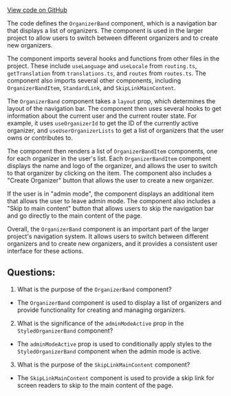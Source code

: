 [View code on GitHub](https://github.com/technologiestiftung/kulturdaten-frontend/blob/master/components/navigation/OrganizerBand/index.tsx)

The code defines the `OrganizerBand` component, which is a navigation bar that displays a list of organizers. The component is used in the larger project to allow users to switch between different organizers and to create new organizers. 

The component imports several hooks and functions from other files in the project. These include `useLanguage` and `useLocale` from `routing.ts`, `getTranslation` from `translations.ts`, and `routes` from `routes.ts`. The component also imports several other components, including `OrganizerBandItem`, `StandardLink`, and `SkipLinkMainContent`.

The `OrganizerBand` component takes a `layout` prop, which determines the layout of the navigation bar. The component then uses several hooks to get information about the current user and the current router state. For example, it uses `useOrganizerId` to get the ID of the currently active organizer, and `useUserOrganizerLists` to get a list of organizers that the user owns or contributes to.

The component then renders a list of `OrganizerBandItem` components, one for each organizer in the user's list. Each `OrganizerBandItem` component displays the name and logo of the organizer, and allows the user to switch to that organizer by clicking on the item. The component also includes a "Create Organizer" button that allows the user to create a new organizer.

If the user is in "admin mode", the component displays an additional item that allows the user to leave admin mode. The component also includes a "Skip to main content" button that allows users to skip the navigation bar and go directly to the main content of the page.

Overall, the `OrganizerBand` component is an important part of the larger project's navigation system. It allows users to switch between different organizers and to create new organizers, and it provides a consistent user interface for these actions.
## Questions: 
 1. What is the purpose of the `OrganizerBand` component?
- The `OrganizerBand` component is used to display a list of organizers and provide functionality for creating and managing organizers.

2. What is the significance of the `adminModeActive` prop in the `StyledOrganizerBand` component?
- The `adminModeActive` prop is used to conditionally apply styles to the `StyledOrganizerBand` component when the admin mode is active.

3. What is the purpose of the `SkipLinkMainContent` component?
- The `SkipLinkMainContent` component is used to provide a skip link for screen readers to skip to the main content of the page.